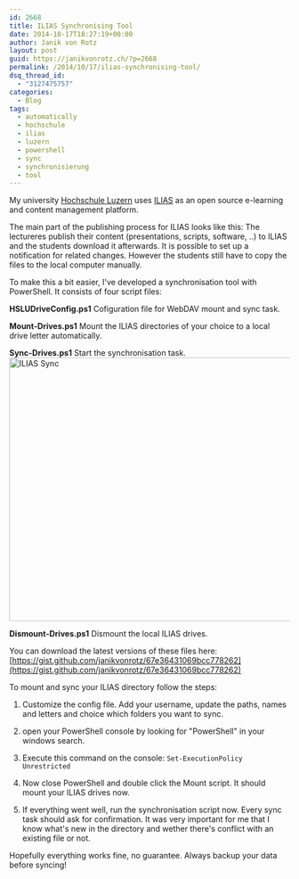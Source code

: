 ```yaml
---
id: 2668
title: ILIAS Synchronising Tool
date: 2014-10-17T18:27:19+00:00
author: Janik von Rotz
layout: post
guid: https://janikvonrotz.ch/?p=2668
permalink: /2014/10/17/ilias-synchronising-tool/
dsq_thread_id:
  - "3127475757"
categories:
  - Blog
tags:
  - automatically
  - hochschule
  - ilias
  - luzern
  - powershell
  - sync
  - synchronisierung
  - tool
---
```

My university [Hochschule Luzern](http://hslu.ch/) uses [ILIAS](http://www.ilias.de/docu/goto.php?target=root_1) as an open source e-learning and content management platform.

The main part of the publishing process for ILIAS looks like this: The lectureres publish their content (presentations, scripts, software, ..) to ILIAS and the students download it afterwards. It is possible to set up a notification for related changes. However the students still have to copy the files to the local computer manually.

To make this a bit easier, I've developed a synchronisation tool with PowerShell. It consists of four script files:
<!--more-->
**HSLUDriveConfig.ps1**
Cofiguration file for WebDAV mount and sync task.

**Mount-Drives.ps1**
Mount the ILIAS directories of your choice to a local drive letter automatically.

**Sync-Drives.ps1**
Start the synchronisation task.
<img src="https://janikvonrotz.ch/wp-content/uploads/2014/10/ILIAS-Sync-1024x674.png" alt="ILIAS Sync" width="720" height="473" class="aligncenter size-large wp-image-2669" />

**Dismount-Drives.ps1**
Dismount the local ILIAS drives.

You can download the latest versions of these files here: [https://gist.github.com/janikvonrotz/67e36431069bcc778262](https://gist.github.com/janikvonrotz/67e36431069bcc778262)

To mount and sync your ILIAS directory follow the steps:

1. Customize the config file. Add your username, update the paths, names and letters and choice which folders you want to sync.

2. open your PowerShell console by looking for "PowerShell" in your windows search.

3. Execute this command on the console: `Set-ExecutionPolicy Unrestricted`

4. Now close PowerShell and double click the Mount script. It should mount your ILIAS drives now.

5. If everything went well, run the synchronisation script now. Every sync task should ask for confirmation. It was very important for me that I know what's new in the directory and wether there's conflict with an existing file or not.

Hopefully everything works fine, no guarantee. Always backup your data before syncing!